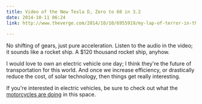 ```yaml
---
title: Video of the New Tesla D, Zero to 60 in 3.2
date: 2014-10-11 06:24
link: http://www.theverge.com/2014/10/10/6955919/my-lap-of-terror-in-the-tesla-d
 
---
```



No shifting of gears, just pure acceleration. Listen to the audio in the video; it sounds like a rocket ship. A $120 thousand rocket ship, anyhow. 

I would love to own an electric vehicle one day; I think they're the future of transportation for this world. And once we increase efficiency, or drastically reduce the cost, of solar technology, then things get really interesting. 

If you're interested in electric vehicles, be sure to check out what the [motorcycles are doing](http://www.zeromotorcycles.com) in this space. 
